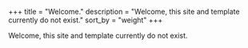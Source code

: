 +++
title = "Welcome."
description = "Welcome, this site and template currently do not exist."
sort_by = "weight"
+++

Welcome, this site and template currently do not exist.

